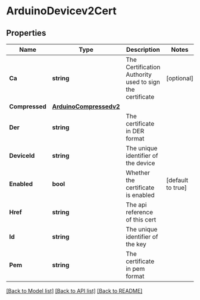 # ArduinoDevicev2Cert

## Properties

Name | Type | Description | Notes
------------ | ------------- | ------------- | -------------
**Ca** | **string** | The Certification Authority used to sign the certificate | [optional] 
**Compressed** | [**ArduinoCompressedv2**](ArduinoCompressedv2.md) |  | 
**Der** | **string** | The certificate in DER format | 
**DeviceId** | **string** | The unique identifier of the device | 
**Enabled** | **bool** | Whether the certificate is enabled | [default to true]
**Href** | **string** | The api reference of this cert | 
**Id** | **string** | The unique identifier of the key | 
**Pem** | **string** | The certificate in pem format | 

[[Back to Model list]](../README.md#documentation-for-models) [[Back to API list]](../README.md#documentation-for-api-endpoints) [[Back to README]](../README.md)


